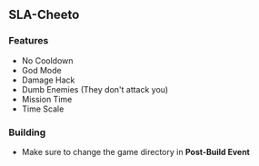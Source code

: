 ## SLA-Cheeto

### Features
- No Cooldown
- God Mode
- Damage Hack
- Dumb Enemies (They don't attack you)
- Mission Time
- Time Scale

### Building
- Make sure to change the game directory in **Post-Build Event**
